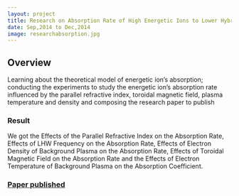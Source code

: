```yaml
---
layout: project
title: Research on Absorption Rate of High Energetic Ions to Lower Hybrid Wave in Tokamak
date: Sep,2014 to Dec,2014
image: researchabsorption.jpg
---
```


## Overview
Learning about the theoretical model of energetic ion’s absorption; conducting the
experiments to study the energetic ion’s absorption rate influenced by the parallel refractive index, toroidal magnetic field, plasma temperature and density and composing the research paper to publish 

### Result
We got the Effects of the Parallel Refractive Index on the Absorption Rate, Effects of LHW Frequency on the Absorption Rate, Effects of Electron Density of Background Plasma
on the Absorption Rate, Effects of Toroidal Magnetic Field
on the Absorption Rate and the Effects of Electron Temperature of Background
Plasma on the Absorption Coefficient.

###  [Paper published]  
  [Paper published]:<http://download.springer.com/static/pdf/294/art%253A10.1007%252Fs10894-015-9965-9.pdf?originUrl=http%3A%2F%2Flink.springer.com%2Farticle%2F10.1007%2Fs10894-015-9965-9&token2=exp=1444842058~acl=%2Fstatic%2Fpdf%2F294%2Fart%25253A10.1007%25252Fs10894-015-9965-9.pdf%3ForiginUrl%3Dhttp%253A%252F%252Flink.springer.com%252Farticle%252F10.1007%252Fs10894-015-9965-9*~hmac=82e18015dee27cbc109645a191ad77c1618431bc154b4d3f7733e64c866c7c6a>
